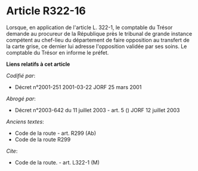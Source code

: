 # Article R322-16

Lorsque, en application de l'article L. 322-1, le comptable du Trésor demande au procureur de la République près le tribunal
de grande instance compétent au chef-lieu du département de faire opposition au transfert de la carte grise, ce dernier lui
adresse l'opposition validée par ses soins. Le comptable du Trésor en informe le préfet.

**Liens relatifs à cet article**

_Codifié par_:

  - Décret n°2001-251 2001-03-22 JORF 25 mars 2001

_Abrogé par_:

  - Décret n°2003-642 du 11 juillet 2003 - art. 5 () JORF 12 juillet 2003

_Anciens textes_:

  - Code de la route - art. R299 (Ab)
  - Code de la route R299

_Cite_:

  - Code de la route. - art. L322-1 (M)
